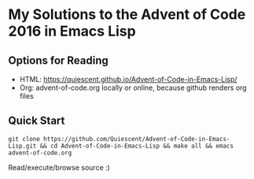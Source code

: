 My Solutions to the Advent of Code 2016 in Emacs Lisp
=====================================================

Options for Reading
-------------------
 - HTML: https://quiescent.github.io/Advent-of-Code-in-Emacs-Lisp/
 - Org:  advent-of-code.org locally or online, because github renders org files

Quick Start
-----------

```
git clone https://github.com/Quiescent/Advent-of-Code-in-Emacs-Lisp.git && cd Advent-of-Code-in-Emacs-Lisp && make all && emacs advent-of-code.org
```

Read/execute/browse source :)
